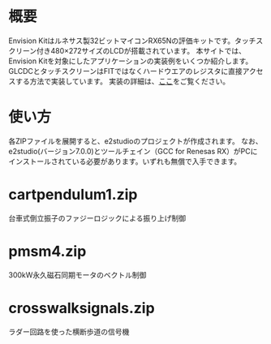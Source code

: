 # 概要
Envision Kitはルネサス製32ビットマイコンRX65Nの評価キットです。タッチスクリーン付き480×272サイズのLCDが搭載されています。
本サイトでは、Envision Kitを対象にしたアプリケーションの実装例をいくつか紹介します。
GLCDCとタッチスクリーンはFITではなくハードウエアのレジスタに直接アクセスする方法で実装しています。
実装の詳細は、[ここ](http://esoftjapan.com/wp/category/mcu/)をご覧ください。

# 使い方
各ZIPファイルを展開すると、e2studioのプロジェクトが作成されます。
なお、e2studio(バージョン7.0.0)とツールチェイン（GCC for Renesas RX）がPCにインストールされている必要があります。いずれも無償で入手できます。  

# cartpendulum1.zip
台車式倒立振子のファジーロジックによる振り上げ制御

# pmsm4.zip
300kW永久磁石同期モータのベクトル制御

# crosswalksignals.zip
ラダー回路を使った横断歩道の信号機
